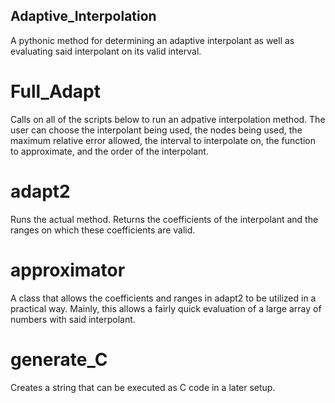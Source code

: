 ## Adaptive_Interpolation
A pythonic method for determining an adaptive interpolant as well as evaluating said interpolant on its valid interval.

# Full_Adapt
Calls on all of the scripts below to run an adpative interpolation method.
The user can choose the interpolant being used, the nodes being used, the
maximum relative error allowed, the interval to interpolate on, the function
to approximate, and the order of the interpolant.

# adapt2
Runs the actual method. Returns the coefficients of the interpolant and the
ranges on which these coefficients are valid.

# approximator
A class that allows the coefficients and ranges in adapt2 to be utilized in
a practical way. Mainly, this allows a fairly quick evaluation of a large
array of numbers with said interpolant.

# generate_C
Creates a string that can be executed as C code in a later setup.

